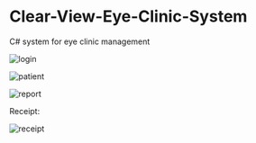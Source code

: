# Clear-View-Eye-Clinic-System
C# system for eye clinic management

![login](https://user-images.githubusercontent.com/35618554/83177701-2e1f9c80-a0e5-11ea-8265-07a3fa7e3f5e.JPG)

![patient](https://user-images.githubusercontent.com/35618554/83177718-35df4100-a0e5-11ea-9620-371f9e49c665.JPG)

![report](https://user-images.githubusercontent.com/35618554/83177749-3d064f00-a0e5-11ea-9816-fdd95d8b9289.JPG)

Receipt:

![receipt](https://user-images.githubusercontent.com/35618554/83177772-45f72080-a0e5-11ea-8d13-b8b80159b33f.JPG)
